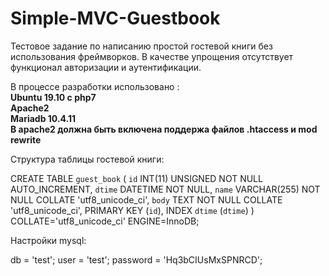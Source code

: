 # Simple-MVC-Guestbook
Тестовое задание по написанию простой гостевой книги без использования фреймворков. В качестве упрощения отсутствует функционал авторизации и аутентификации.

В процессе разработки использовано :<br> 
<b>Ubuntu 19.10 с php7</b><br>
<b>Apache2</b><br>
<b>Mariadb 10.4.11</b><br>
<b>В apache2 должна быть включена поддержа файлов .htaccess и mod rewrite</b>


Структура таблицы гостевой книги:

CREATE TABLE `guest_book` (
`id` INT(11) UNSIGNED NOT NULL AUTO_INCREMENT,
`dtime` DATETIME NOT NULL,
`name` VARCHAR(255) NOT NULL COLLATE 'utf8_unicode_ci',
`body` TEXT NOT NULL COLLATE 'utf8_unicode_ci',
PRIMARY KEY (`id`),
INDEX `dtime` (`dtime`)
) COLLATE='utf8_unicode_ci' ENGINE=InnoDB;


Настройки mysql:

db = 'test';
user = 'test';
password = 'Hq3bCIUsMxSPNRCD';
